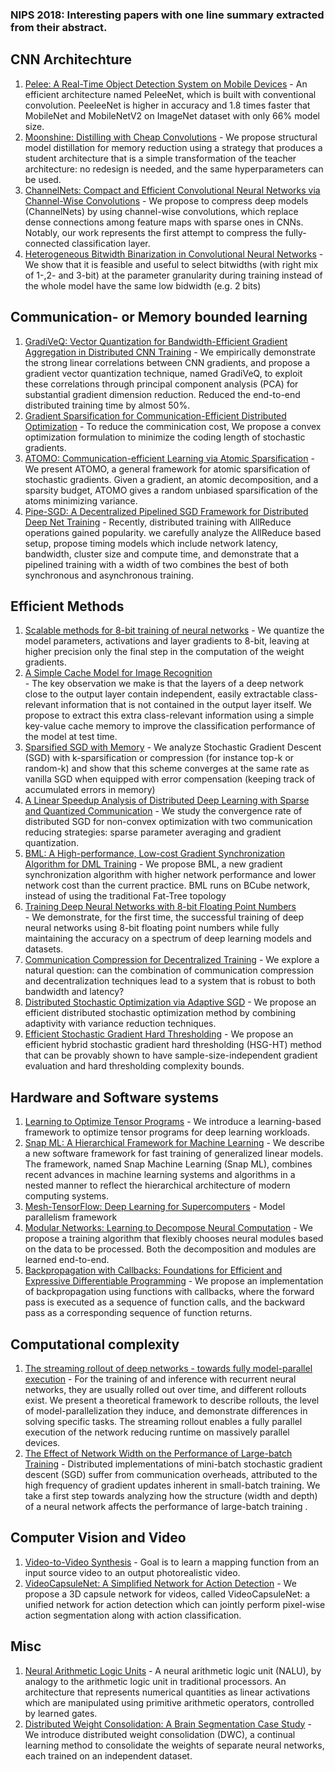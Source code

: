 ### NIPS 2018: Interesting papers with one line summary extracted from their abstract.

## CNN Architechture
1. [Pelee: A Real-Time Object Detection System on Mobile Devices](http://papers.nips.cc/paper/7466-pelee-a-real-time-object-detection-system-on-mobile-devices.pdf)
		- An efficient architecture named PeleeNet, which is built with conventional convolution. PeeleeNet is higher in accuracy and 1.8 times faster that MobileNet and MobileNetV2 on ImageNet dataset with only 66% model size.
2. [Moonshine: Distilling with Cheap Convolutions](http://papers.nips.cc/paper/7553-moonshine-distilling-with-cheap-convolutions.pdf) 
		- We propose structural model distillation for memory reduction using a strategy that produces a student architecture that is a simple transformation of the teacher architecture: no redesign is needed, and the same hyperparameters can be used.
3. [ChannelNets: Compact and Efficient Convolutional Neural Networks via Channel-Wise Convolutions](http://papers.nips.cc/paper/7766-channelnets-compact-and-efficient-convolutional-neural-networks-via-channel-wise-convolutions.pdf) 
		- We propose to compress deep models (ChannelNets) by using channel-wise convolutions, which replace dense connections among feature maps with sparse ones in CNNs. Notably, our work represents the first attempt to compress the fully-connected classification layer.
4. [Heterogeneous Bitwidth Binarization in Convolutional Neural Networks](http://papers.nips.cc/paper/7656-heterogeneous-bitwidth-binarization-in-convolutional-neural-networks.pdf)
		- We show that it is feasible and useful to select bitwidths (with right mix of 1-,2- and 3-bit) at the parameter granularity during training instead of the whole model have the same low bidwidth (e.g. 2 bits)

## Communication- or Memory bounded learning
1. [GradiVeQ: Vector Quantization for Bandwidth-Efficient Gradient Aggregation in Distributed CNN Training](https://papers.nips.cc/paper/7759-gradiveq-vector-quantization-for-bandwidth-efficient-gradient-aggregation-in-distributed-cnn-training.pdf)
		- We empirically demonstrate the strong linear correlations between CNN gradients, and propose a gradient vector quantization technique, named GradiVeQ, to exploit these correlations through principal component analysis (PCA) for substantial gradient dimension reduction. Reduced the end-to-end distributed training time by almost 50%.
2. [Gradient Sparsification for Communication-Efficient Distributed Optimization](http://papers.nips.cc/paper/7405-gradient-sparsification-for-communication-efficient-distributed-optimization.pdf)
		- To reduce the comminication cost, We propose a convex optimization formulation to minimize the coding length of stochastic gradients. 
3. [ATOMO: Communication-efficient Learning via Atomic Sparsification](http://papers.nips.cc/paper/8191-atomo-communication-efficient-learning-via-atomic-sparsification.pdf)
		- We present ATOMO, a general framework for atomic sparsification of stochastic gradients. Given a gradient, an atomic decomposition, and a sparsity budget, ATOMO gives a random unbiased sparsification of the atoms minimizing variance.
4. [Pipe-SGD: A Decentralized Pipelined SGD Framework for Distributed Deep Net Training](http://papers.nips.cc/paper/8028-pipe-sgd-a-decentralized-pipelined-sgd-framework-for-distributed-deep-net-training.pdf)
		- Recently, distributed training with AllReduce operations gained popularity. we carefully analyze the AllReduce based setup, propose timing models which include network latency, bandwidth, cluster size and compute time, and demonstrate that a pipelined training with a width of two combines the best of both synchronous and asynchronous training.

## Efficient Methods
1. [Scalable methods for 8-bit training of neural networks](http://papers.nips.cc/paper/7761-scalable-methods-for-8-bit-training-of-neural-networks.pdf)
		- We quantize the model parameters, activations and layer gradients to 8-bit, leaving at higher precision only the final step in the computation of the weight gradients.
2. [A Simple Cache Model for Image Recognition](http://papers.nips.cc/paper/8214-a-simple-cache-model-for-image-recognition.pdf)	
		- The key observation we make is that the layers of a deep network close to the output layer contain independent, easily extractable class-relevant information that is not contained in the output layer itself. We propose to extract this extra class-relevant information using a simple key-value cache memory to improve the classification performance of the model at test time.
3. [Sparsified SGD with Memory](http://papers.nips.cc/paper/7697-sparsified-sgd-with-memory.pdf)
		- We analyze Stochastic Gradient Descent (SGD) with k-sparsification or compression (for instance top-k or random-k) and show that this scheme converges at the same rate as vanilla SGD when equipped with error compensation (keeping track of accumulated errors in memory) 
4. [A Linear Speedup Analysis of Distributed Deep Learning with Sparse and Quantized Communication](http://papers.nips.cc/paper/7519-a-linear-speedup-analysis-of-distributed-deep-learning-with-sparse-and-quantized-communication.pdf)
		- We study the convergence rate of distributed SGD for non-convex optimization with two communication reducing strategies: sparse parameter averaging and gradient quantization. 
5. [BML: A High-performance, Low-cost Gradient Synchronization Algorithm for DML Training](http://papers.nips.cc/paper/7678-bml-a-high-performance-low-cost-gradient-synchronization-algorithm-for-dml-training.pdf)
		- We propose BML, a new gradient synchronization algorithm with higher network performance and lower network cost than the current practice. BML runs on BCube network, instead of using the traditional Fat-Tree topology
6. [Training Deep Neural Networks with 8-bit Floating Point Numbers](http://papers.nips.cc/paper/7994-training-deep-neural-networks-with-8-bit-floating-point-numbers.pdf)	
		- We demonstrate, for the first time, the successful training of deep neural networks using 8-bit floating point numbers while fully maintaining the accuracy on a spectrum of deep learning models and datasets. 
7. [Communication Compression for Decentralized Training](http://papers.nips.cc/paper/7992-communication-compression-for-decentralized-training.pdf)
		- We explore a natural question: can the combination of communication compression and decentralization techniques lead to a system that is robust to both bandwidth and latency?
8. [Distributed Stochastic Optimization via Adaptive SGD](https://papers.nips.cc/paper/7461-distributed-stochastic-optimization-via-adaptive-sgd.pdf)
		- We propose an efficient distributed stochastic optimization method by combining adaptivity with variance reduction techniques.
9. [Efficient Stochastic Gradient Hard Thresholding](https://papers.nips.cc/paper/7469-efficient-stochastic-gradient-hard-thresholding.pdf)
		- We propose an efficient hybrid stochastic gradient hard thresholding (HSG-HT) method that can be provably shown to have sample-size-independent gradient evaluation and hard thresholding complexity bounds. 

## Hardware and Software systems
1. [Learning to Optimize Tensor Programs](https://papers.nips.cc/paper/7599-learning-to-optimize-tensor-programs.pdf)
		- We introduce a learning-based framework to optimize tensor programs for deep learning workloads. 
2. [Snap ML: A Hierarchical Framework for Machine Learning](http://papers.nips.cc/paper/7309-snap-ml-a-hierarchical-framework-for-machine-learning.pdf)
		- We describe a new software framework for fast training of generalized linear models. The framework, named Snap Machine Learning (Snap ML), combines recent advances in machine learning systems and algorithms in a nested manner to reflect the hierarchical architecture of modern computing systems. 
3. [Mesh-TensorFlow: Deep Learning for Supercomputers](http://papers.nips.cc/paper/8242-mesh-tensorflow-deep-learning-for-supercomputers.pdf)
		- Model parallelism framework 
4. [Modular Networks: Learning to Decompose Neural Computation](http://papers.nips.cc/paper/7508-modular-networks-learning-to-decompose-neural-computation.pdf)
		- We propose a training algorithm that flexibly chooses neural modules based on the data to be processed. Both the decomposition and modules are learned end-to-end. 
5. [Backpropagation with Callbacks: Foundations for Efficient and Expressive Differentiable Programming](http://papers.nips.cc/paper/8221-backpropagation-with-callbacks-foundations-for-efficient-and-expressive-differentiable-programming.pdf)
		- We propose an implementation of backpropagation using functions with callbacks, where the forward pass is executed as a sequence of function calls, and the backward pass as a corresponding sequence of function returns.

## Computational complexity
1. [The streaming rollout of deep networks - towards fully model-parallel execution](https://papers.nips.cc/paper/7659-the-streaming-rollout-of-deep-networks-towards-fully-model-parallel-execution.pdf)
		- For the training of and inference with recurrent neural networks, they are usually rolled out over time, and different rollouts exist. We present a theoretical framework to describe rollouts, the level of model-parallelization they induce, and demonstrate differences in solving specific tasks. The streaming rollout enables a fully parallel execution of the network reducing runtime on massively parallel devices.
2. [The Effect of Network Width on the Performance of Large-batch Training](https://papers.nips.cc/paper/8142-the-effect-of-network-width-on-the-performance-of-large-batch-training.pdf)
		- Distributed implementations of mini-batch stochastic gradient descent (SGD) suffer from communication overheads, attributed to the high frequency of gradient updates inherent in small-batch training. We take a first step towards analyzing how the structure (width and depth) of a neural network affects the performance of large-batch training .

## Computer Vision and Video
1.  [Video-to-Video Synthesis](http://papers.nips.cc/paper/7391-.pdfvideo-to-video-synthesis.pdf)
		- Goal is to learn a mapping function from an input source video to an output photorealistic video.
2. [VideoCapsuleNet: A Simplified Network for Action Detection](http://papers.nips.cc/paper/7988-videocapsulenet-a-simplified-network-for-action-detection.pdf)
		- We propose a 3D capsule network for videos, called VideoCapsuleNet: a unified network for action detection which can jointly perform pixel-wise action segmentation along with action classification. 

## Misc
1. [Neural Arithmetic Logic Units](http://papers.nips.cc/paper/8027-neural-arithmetic-logic-units.pdf)
		- A neural arithmetic logic unit (NALU), by analogy to the arithmetic logic unit in traditional processors. An architecture that represents numerical quantities as linear activations which are manipulated using primitive arithmetic operators, controlled by learned gates.
2. [Distributed Weight Consolidation: A Brain Segmentation Case Study](http://papers.nips.cc/paper/7664-distributed-weight-consolidation-a-brain-segmentation-case-study.pdf)
		- We introduce distributed weight consolidation (DWC), a continual learning method to consolidate the weights of separate neural networks, each trained on an independent dataset.
